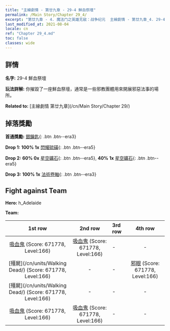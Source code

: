 ```yaml
---
title: "主線劇情 - 第廿九章 - 29-4 鮮血祭壇"
permalink: /Main Story/Chapter 29_4/
excerpt: "第廿九章 - 4. 魔法门之英雄无敌：战争纪元  主線劇情 - 第廿九章_4. 29-4 鮮血祭壇"
last_modified_at: 2021-08-04
locale: cn
ref: "Chapter 29_4.md"
toc: false
classes: wide
---
```


## 詳情

 **名字:** 29-4 鮮血祭壇

 **玩法詳解:** 你摧毀了一座鮮血祭壇，通常是一些邪教團體用來開展邪惡法事的場所。

 **Related to:** [主線劇情 第廿九章](/cn/Main Story/Chapter 29/)

## 掉落獎勵

 **首通獎勵:** [銀鑰匙](/cn/Items/con_693/){: .btn .btn--era3}

 **Drop 1:** **100% 1x** [閃耀硫磺](/cn/Items/mat_99/){: .btn .btn--era5}

 **Drop 2:** **60% 0x** [星空礦石](/cn/Items/mat_89/){: .btn .btn--era5}, **40% 1x** [星空礦石](/cn/Items/mat_89/){: .btn .btn--era5}

 **Drop 3:** **100% 1x** [法術卷軸](/cn/Items/con_694/){: .btn .btn--era3}


## Fight against Team
 **Hero:** h_Adelaide

 **Team:**


  | 1st row | 2nd row | 3rd row | 4th row |
  |:----:|:----:|:----|:----:|
  | [吸血鬼](/cn/units/Vampire/) (Score: 671778, Level:166)  | [吸血鬼](/cn/units/Vampire/) (Score: 671778, Level:166)  | - | - |
  | [殭屍](/cn/units/Walking Dead/) (Score: 671778, Level:166)  | - | - | [邪眼](/cn/units/Beholder/) (Score: 671778, Level:166)  |
  | [殭屍](/cn/units/Walking Dead/) (Score: 671778, Level:166)  | - | - | - |
  | [吸血鬼](/cn/units/Vampire/) (Score: 671778, Level:166)  | [吸血鬼](/cn/units/Vampire/) (Score: 671778, Level:166)  | - | - |


